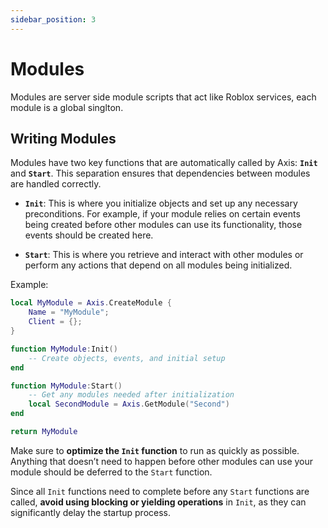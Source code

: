 ```yaml
---
sidebar_position: 3
---
```


# Modules

Modules are server side module scripts that act like Roblox services, each module is a global singlton.

## Writing Modules

Modules have two key functions that are automatically called by Axis: **`Init`** and **`Start`**. This separation ensures that dependencies between modules are handled correctly.

- **`Init`**: This is where you initialize objects and set up any necessary preconditions. For example, if your module relies on certain events being created before other modules can use its functionality, those events should be created here.

- **`Start`**: This is where you retrieve and interact with other modules or perform any actions that depend on all modules being initialized.

Example:

```lua
local MyModule = Axis.CreateModule {
    Name = "MyModule";
    Client = {};
}

function MyModule:Init()
    -- Create objects, events, and initial setup
end

function MyModule:Start()
    -- Get any modules needed after initialization
    local SecondModule = Axis.GetModule("Second")
end

return MyModule
```

Make sure to **optimize the `Init` function** to run as quickly as possible. Anything that doesn’t need to happen before other modules can use your module should be deferred to the `Start` function. 

Since all `Init` functions need to complete before any `Start` functions are called, **avoid using blocking or yielding operations** in `Init`, as they can significantly delay the startup process.

